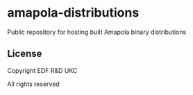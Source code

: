 # amapola-distributions
Public repository for hosting built Amapola binary distributions

## License

Copyright EDF R&D UKC

All rights reserved
